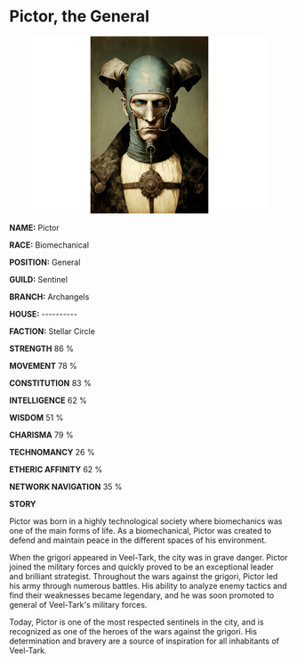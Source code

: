 # Pictor, the General

<figure><img src="../../.gitbook/assets/Pictor, the General.png" alt=""><figcaption></figcaption></figure>

**NAME:**                                    Pictor

**RACE:**                                      Biomechanical

**POSITION:**                              General



**GUILD:**                                       Sentinel

**BRANCH:**                                   Archangels

**HOUSE:**                                    ----------



**FACTION:**                                  Stellar Circle



**STRENGTH**                                86 %     &#x20;

**MOVEMENT**                             78 %

**CONSTITUTION**                      83 %



**INTELLIGENCE**                          62 %

**WISDOM**                                   51 %

**CHARISMA**                               79 %



**TECHNOMANCY**                      26 %                   &#x20;

**ETHERIC AFFINITY**                  62 %

**NETWORK NAVIGATION**          35 %



**STORY**

Pictor was born in a highly technological society where biomechanics was one of the main forms of life. As a biomechanical, Pictor was created to defend and maintain peace in the different spaces of his environment.

When the grigori appeared in Veel-Tark, the city was in grave danger. Pictor joined the military forces and quickly proved to be an exceptional leader and brilliant strategist. Throughout the wars against the grigori, Pictor led his army through numerous battles. His ability to analyze enemy tactics and find their weaknesses became legendary, and he was soon promoted to general of Veel-Tark's military forces.

Today, Pictor is one of the most respected sentinels in the city, and is recognized as one of the heroes of the wars against the grigori. His determination and bravery are a source of inspiration for all inhabitants of Veel-Tark.
